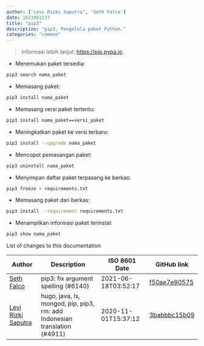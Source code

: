 ```yaml
---
author: ['Levi Rizki Saputra', 'Seth Falco']
date: 1623981137
title: "pip3"
description: "pip3, Pengelola paket Python."
categories: "common"
---
```

> Informasi lebih lanjut: <https://pip.pypa.io>.

- Menemukan paket tersedia:

```bash
pip3 search nama_paket
```

- Memasang paket:

```bash
pip3 install nama_paket
```

- Memasang versi paket tertentu:

```bash
pip3 install nama_paket==versi_paket
```

- Meningkatkan paket ke versi terbaru:

```bash
pip3 install --upgrade nama_paket
```

- Mencopot pemasangan paket:

```bash
pip3 uninstall nama_paket
```

- Menyimpan daftar paket terpasang ke berkas:

```bash
pip3 freeze > requirements.txt
```

- Memasang paket dari berkas:

```bash
pip3 install --requirement requirements.txt
```

- Menampilkan informasi paket terinstal:

```bash
pip3 show nama_paket
```
List of changes to this documentation


Author | Description | ISO 8601 Date | GitHub link
------|-----|-----|-----
[Seth Falco](mailto:seth@falco.fun) | pip3: fix argument spelling (#6140) | 2021-06-18T03:52:17 | [f50ae7e90575](https://github.com/tldr-pages/tldr/commit/f50ae7e90575c96caf4175bf38497df2edce06d3)
[Levi Rizki Saputra](mailto:42236775+levirs565@users.noreply.github.com) | hugo, java, ls, mongod, pip, pip3, rm: add Indonesian translation (#4911) | 2020-11-01T15:37:12 | [3babbbc15b09](https://github.com/tldr-pages/tldr/commit/3babbbc15b093e75bde8b6f066af047dc0957f98)

